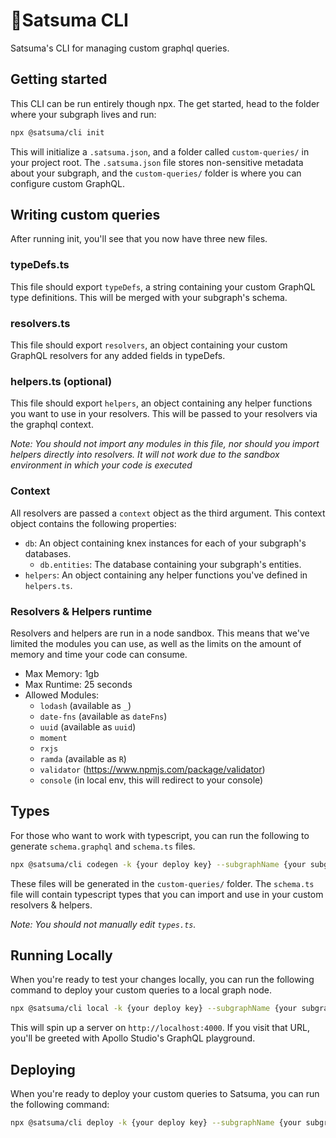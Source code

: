 # 🍊Satsuma CLI
Satsuma's CLI for managing custom graphql queries.

## Getting started
This CLI can be run entirely though npx. The get started, head to the folder where your subgraph lives and run:

```bash
npx @satsuma/cli init
```

This will initialize a `.satsuma.json`, and a folder called `custom-queries/` in your project root. 
The `.satsuma.json` file stores non-sensitive metadata about your subgraph, 
and the `custom-queries/` folder is where you can configure custom GraphQL.

## Writing custom queries
After running init, you'll see that you now have three new files.

### typeDefs.ts
This file should export `typeDefs`, a string containing your custom GraphQL type definitions. This will be merged with 
your subgraph's schema.

### resolvers.ts
This file should export `resolvers`, an object containing your custom GraphQL resolvers for any added fields in typeDefs.

### helpers.ts (optional)
This file should export `helpers`, an object containing any helper functions you want to use in your resolvers. 
This will be passed to your resolvers via the graphql context. 

_Note: You should not import any modules in this file, nor should you import helpers directly into resolvers. It will 
not work due to the sandbox environment in which your code is executed_

### Context
All resolvers are passed a `context` object as the third argument. This context object contains the following properties:
- `db`: An object containing knex instances for each of your subgraph's databases.
  - `db.entities`: The database containing your subgraph's entities.
- `helpers`: An object containing any helper functions you've defined in `helpers.ts`.

### Resolvers & Helpers runtime
Resolvers and helpers are run in a node sandbox. This means that we've limited the modules you can use, as well as the 
limits on the amount of memory and time your code can consume.
- Max Memory: 1gb
- Max Runtime: 25 seconds
- Allowed Modules: 
  - `lodash` (available as `_`)
  - `date-fns` (available as `dateFns`)
  - `uuid` (available as `uuid`)
  - `moment`
  - `rxjs`
  - `ramda` (available as `R`)
  - `validator` (https://www.npmjs.com/package/validator)
  - `console` (in local env, this will redirect to your console)


## Types
For those who want to work with typescript, you can run the following to generate `schema.graphql` and `schema.ts` files.

```bash
npx @satsuma/cli codegen -k {your deploy key} --subgraphName {your subgraph name} --subgraphVersion {your subgraph version}
``` 

These files will be generated in the `custom-queries/` folder. The `schema.ts` file will contain typescript types that you can import and use
in your custom resolvers & helpers.

_Note: You should not manually edit `types.ts`._

## Running Locally
When you're ready to test your changes locally, you can run the following command to deploy your custom queries to a local graph node.

```bash
npx @satsuma/cli local -k {your deploy key} --subgraphName {your subgraph name} --subgraphVersion {your subgraph version}
```

This will spin up a server on `http://localhost:4000`. If you visit that URL, you'll be greeted with Apollo Studio's GraphQL playground.

## Deploying
When you're ready to deploy your custom queries to Satsuma, you can run the following command:

```bash
npx @satsuma/cli deploy -k {your deploy key} --subgraphName {your subgraph name} --subgraphVersion {your subgraph version}
```


